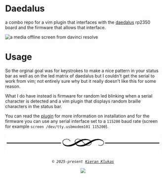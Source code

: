 # Daedalus

a combo repo for a vim plugin that interfaces with the [daedalus](https://github.com/geschmit/daedalus-hardware) rp2350 board and the firmware that allows that interface.

![a media offline screen from davinci resolve](https://hc-cdn.hel1.your-objectstorage.com/s/v3/8744661d883d695adc6b14a17a52ac8970d7c2dd_image.png)

# Usage

So the orginal goal was for keystrokes to make a nice pattern in your status bar as well as on the led matrix of daedalus but I couldn't get the serial to work from vim; not entirely sure why but it really doesn't like this for some reason.

What I do have instead is firmware for random led blinking when a serial character is detected and a vim plugin that displays random braille characters in the status bar.

You can read the [plugin](/lua/braille_indicator/README.md) for more information on installation and for the firmware you can use any serial interface set to a `115200` baud rate (screen for example `screen /dev/tty.usbmodem101 115200`).

<p align="center">
	<img src="https://raw.githubusercontent.com/taciturnaxolotl/carriage/main/.github/images/line-break.svg" />
</p>

<p align="center">
	<i><code>&copy 2025-present <a href="https://github.com/taciturnaxolotl">Kieran Klukas</a></code></i>
</p>

<p align="center">
	<a href="https://github.com/taciturnaxolotl/daedalus/blob/main/LICENSE.md"><img src="https://img.shields.io/static/v1.svg?style=for-the-badge&label=License&message=MIT&logoColor=d9e0ee&colorA=363a4f&colorB=b7bdf8"/></a>
</p>
